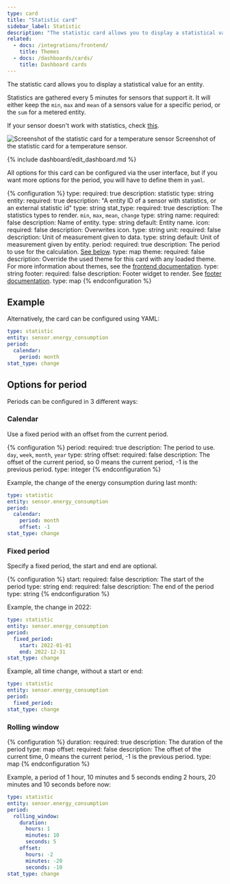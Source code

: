 ```yaml
---
type: card
title: "Statistic card"
sidebar_label: Statistic
description: "The statistic card allows you to display a statistical value for an entity."
related:
  - docs: /integrations/frontend/
    title: Themes
  - docs: /dashboards/cards/
    title: Dashboard cards
---
```


The statistic card allows you to display a statistical value for an entity.

Statistics are gathered every 5 minutes for sensors that support it. It will either keep the `min`, `max` and `mean` of a sensors value for a specific period, or the `sum` for a metered entity.

If your sensor doesn't work with statistics, check [this](/more-info/statistics/).

<p class='img'>
<img src='/images/dashboards/statistic.png' alt='Screenshot of the statistic card for a temperature sensor'>
Screenshot of the statistic card for a temperature sensor.
</p>

{% include dashboard/edit_dashboard.md %}

All options for this card can be configured via the user interface, but if you want more options for the period, you will have to define them in `yaml`.

{% configuration %}
type:
  required: true
  description: statistic
  type: string
entity:
  required: true
  description: "A entity ID of a sensor with statistics, or an external statistic id"
  type: string
stat_type:
  required: true
  description: The statistics types to render. `min`, `max`, `mean`, `change`
  type: string
name:
  required: false
  description: Name of entity.
  type: string
  default: Entity name.
icon:
  required: false
  description: Overwrites icon.
  type: string
unit:
  required: false
  description: Unit of measurement given to data.
  type: string
  default: Unit of measurement given by entity.
period:
  required: true
  description: The period to use for the calculation. [See below](#options-for-period).
  type: map
theme:
  required: false
  description: Override the used theme for this card with any loaded theme. For more information about themes, see the [frontend documentation](/integrations/frontend/).
  type: string
footer:
  required: false
  description: Footer widget to render. See [footer documentation](/dashboards/header-footer/).
  type: map
{% endconfiguration %}

## Example

Alternatively, the card can be configured using YAML:

```yaml
type: statistic
entity: sensor.energy_consumption
period:
  calendar:
    period: month
stat_type: change
```

## Options for period

Periods can be configured in 3 different ways:

### Calendar

Use a fixed period with an offset from the current period.

{% configuration %}
period:
  required: true
  description: The period to use. `day`, `week`, `month`, `year`
  type: string
offset:
  required: false
  description: The offset of the current period, so 0 means the current period, -1 is the previous period.
  type: integer
{% endconfiguration %}

Example, the change of the energy consumption during last month:

```yaml
type: statistic
entity: sensor.energy_consumption
period:
  calendar:
    period: month
    offset: -1
stat_type: change
```

### Fixed period

Specify a fixed period, the start and end are optional.

{% configuration %}
start:
  required: false
  description: The start of the period
  type: string
end:
  required: false
  description: The end of the period
  type: string
{% endconfiguration %}

Example, the change in 2022:

```yaml
type: statistic
entity: sensor.energy_consumption
period:
  fixed_period:
    start: 2022-01-01
    end: 2022-12-31
stat_type: change
```

Example, all time change, without a start or end:

```yaml
type: statistic
entity: sensor.energy_consumption
period:
  fixed_period:
stat_type: change
```

### Rolling window

{% configuration %}
duration:
  required: true
  description: The duration of the period
  type: map
offset:
  required: false
  description: The offset of the current time, 0 means the current period, -1 is the previous period.
  type: map
{% endconfiguration %}

Example, a period of 1 hour, 10 minutes and 5 seconds ending 2 hours, 20 minutes and 10 seconds before now:

```yaml
type: statistic
entity: sensor.energy_consumption
period:
  rolling_window:
    duration:
      hours: 1
      minutes: 10
      seconds: 5
    offset:
      hours: -2
      minutes: -20
      seconds: -10
stat_type: change
```
